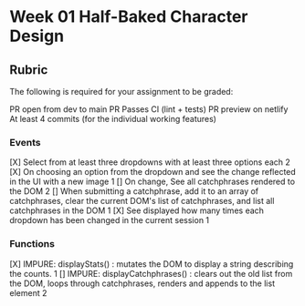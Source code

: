 # Week 01 Half-Baked Character Design

## Rubric

The following is required for your assignment to be graded:

PR open from dev to main
PR Passes CI (lint + tests)
PR preview on netlify
At least 4 commits (for the individual working features)

### Events

[X] Select from at least three dropdowns with at least three options each 2
[X] On choosing an option from the dropdown and see the change reflected in the UI with a new image 1
[] On change, See all catchphrases rendered to the DOM 2
[] When submitting a catchphrase, add it to an array of catchphrases, clear the current DOM's list of catchphrases, and list all catchphrases in the DOM 1
[X] See displayed how many times each dropdown has been changed in the current session 1

### Functions

[X] IMPURE: displayStats() : mutates the DOM to display a string describing the counts. 1
[] IMPURE: displayCatchphrases() : clears out the old list from the DOM, loops through catchphrases, renders and appends to the list element 2
